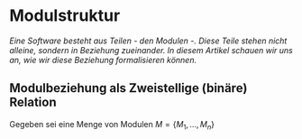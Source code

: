 # Modulstruktur

*Eine Software besteht aus Teilen - den Modulen -. Diese Teile stehen nicht alleine, 
sondern in Beziehung zueinander. In diesem Artikel schauen wir uns an, wie wir 
diese Beziehung formalisieren können.*

## Modulbeziehung als Zweistellige (binäre) Relation 

Gegeben sei eine Menge von Modulen $M = \{ M_1, \ldots, M_n \}$ 
<!-- 
                <div style="text-align: left">
                <p>Module: \[ S = \{M_1, \ldots, M_n\} \] 
                </p>
                <p>
                Eine <mark class="highlight"> binäre Relation r</mark> ist        
                eine Teilmenge \[ r \subset S \times S. \]
                </p>    
                <p>Wir schreiben
                    <p>
                        \[ M_i\, r\, M_j \text{ falls } (M_i, M_j) \in r \]
                </div>
            </section>

            <section>
                <h1> Transitive H&uuml;lle</h1>
                
                <div style="text-align: left">
                Die <mark class="highlight">Transitive Hülle</mark> ist wie folgt definiert: 
                \[ \begin{align} &M_i\, r^+\, M_j \text{ genau dann, wenn } \\ &M_i\, r \, M_j \\ &\text{ oder } \\ &\exists M_k \in S \;
                \text{so dass} \; M_i r M_k \text{ und } M_k r^+ M_j \end{align} \]
            </div>
            </section>

## Hierarchien und Ebenen

Wie wir später sehen werden, gibt es gewisse Anordnungen von Modulen, die spezielle geeignet sind
für Software Engineering. Insbesondere möchten wir häufig, das Module in Hierarchien angeordnet sind. Hierarchien sind anordnungen, wo wir jedem Modul eine Ebene zuweisen können. Wir definieren nun  die Begriffe Hierarchie und Ebene formal. 

            <section>
                <h1> Hierarchien </h1>
                Eine binäre Relation $r$ ist eine
                <mark class="highlight">Hierarchie</mark> genau dann, wenn 
                \[ \nexists (M_i, M_j)  \text{ so dass }  M_i \, r^+ \, M_j
                \text{ und } M_j \, r^+ \, M_i \]
            </section>

            <section>
                <h1> Quiz </h1>
                <ul><li>
                    Was ist die transitive H&uuml;lle von M2?</li>
                    <li>Welche Graph beschreibt eine Hierarchie?</li>
                </ul>
                <div style="width:50%;float:left">
                    <img src="../../slides/images/module-dag.png" class="plain"/>
                </div>
                <div style="width:50%;float:right">
                    <img src="../../slides/images/module-hierarchy.png" class="plain"/>
                </div>

            </section>


            <section>
                <h1>Abstraktionsebenen </h1>
                <div style="padding-bottom:5mm">
                    <ul>
                        <li> Hierarchien organisieren Module als "Abstraktionsebenen"</li>
                        <li> Jede Ebene definiert "Abstrakte Maschine" </li>
                    </ul>
                </div>
                <div class="fragment framebox" style="text-align:left">
                    <h2>Formale Definition</h2>
                    <ul>
                        <li>
                            $M_i$ ist auf Ebene 0, falls \[ \nexists M_j, \text{ so dass } M_i r M_j \]
                        </li>
                        <li>
                            Sei $k$ die h&ouml;chste Ebene aller Module $M_j$, so dass $M_i r M_j$. Dann ist $M_i$ auf Ebene $k+1$
                    </ul>
                </div>
            </section>


            <section>
                <h1> Quiz </h1>
                <ul>
                    <li>Auf welcher Ebene ist Knoten $M_3$?</li>
                </ul>
                <div style="width:50%;float:none;margin-left:auto;margin-right:auto">
                    <img src="../../slides/images/module-hierarchy.png" class="plain"/>
                </div>

            </section>

 -->
